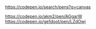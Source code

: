 https://codepen.io/search/pens?q=canvas

https://codepen.io/akm2/pen/AGgarW
https://codepen.io/ge1doot/pen/LZdOwj

